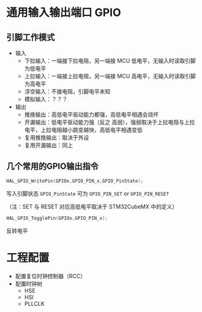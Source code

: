 # 通用输入输出端口 GPIO

## 引脚工作模式

- 输入
  - 下拉输入：一端接下拉电阻，另一端接 MCU 低电平，无输入时读取引脚为低电平
  - 上拉输入：一端接上拉电阻，另一端接 MCU 高电平，无输入时读取引脚为高电平
  - 浮空输入：不接电阻，引脚电平未知
  - 模拟输入：？？？
- 输出
  - 推挽输出：高低电平驱动能力都强，高低电平相遇会烧坏
  - 开漏输出：低电平驱动能力强（反之 高弱），强弱取决于上拉电阻与上拉电平，上拉电阻越小跳变越快，高低电平相遇变低
  - 复用推挽输出：取决于外设
  - 复用开漏输出：同上

## 几个常用的GPIO输出指令

```c++
HAL_GPIO_WritePin(GPIOx,GPIO_PIN_x,GPIO_PinState);
```

写入引脚状态 `GPIO_PinState` 可为 `GPIO_PIN_SET` or `GPIO_PIN_RESET`

（注：SET 与 RESET 对应高低电平取决于 STM32CubeMX 中的定义）

```c++
HAL_GPIO_TogglePin(GPIOx,GPIO_PIN_x);
```

反转电平

# 工程配置

- 配置复位时钟控制器（RCC）
- 配置时钟树
  - HSE
  - HSI
  - PLLCLK

